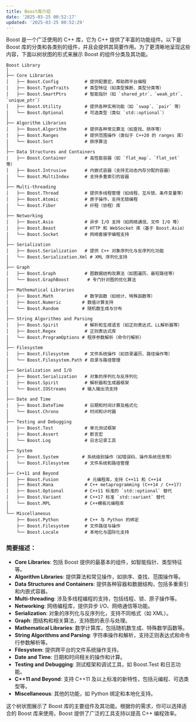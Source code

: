 ```yaml
---
title: Boost库介绍
date: '2025-03-25 00:52:17'
updated: '2025-03-25 00:52:29'
---
```

Boost 是一个广泛使用的 C++ 库，它为 C++ 提供了丰富的功能组件。以下是 Boost 库的分类和各类别的组件，并且会提供其简要作用。为了更清晰地呈现这些内容，下面以树状图的形式来展示 Boost 的组件分类及其功能。

```plain
Boost Library
│
├── Core Libraries
│   ├── Boost.Config          # 提供配置宏，帮助跨平台编程
│   ├── Boost.TypeTraits      # 类型特征（如类型推断、类型分类等）
│   ├── Boost.SmartPtrs       # 智能指针（如 `shared_ptr`、`weak_ptr`、`unique_ptr`）
│   ├── Boost.Utility         # 提供各种实用功能（如 `swap`、`pair` 等）
│   └── Boost.Optional        # 可选类型（类似 `std::optional`）
│
├── Algorithm Libraries
│   ├── Boost.Algorithm       # 提供各种常见算法（如查找、排序等）
│   ├── Boost.Ranges          # 提供范围操作（类似于 C++20 的 ranges 库）
│   └── Boost.Sort            # 排序算法
│
├── Data Structures and Containers
│   ├── Boost.Container       # 高性能容器（如 `flat_map`、`flat_set` 等）
│   ├── Boost.Intrusive       # 内嵌式容器（支持无动态内存分配的容器）
│   └── Boost.MultiIndex      # 支持多重索引的容器
│
├── Multi-threading
│   ├── Boost.Thread          # 提供多线程管理（如线程、互斥锁、条件变量等）
│   ├── Boost.Atomic          # 原子操作，支持无锁编程
│   └── Boost.Fiber           # 纤程（协程）库
│
├── Networking
│   ├── Boost.Asio            # 异步 I/O 支持（如网络通信、文件 I/O 等）
│   ├── Boost.Beast           # HTTP 和 WebSocket 库（基于 Boost.Asio）
│   └── Boost.Socket          # 网络套接字编程支持
│
├── Serialization
│   ├── Boost.Serialization   # 提供 C++ 对象序列化与反序列化功能
│   └── Boost.Serialization.Xml # XML 序列化支持
│
├── Graph
│   ├── Boost.Graph           # 图数据结构及算法（如图遍历、最短路径等）
│   └── Boost.GraphBoost       # 专门针对图的优化算法
│
├── Mathematical Libraries
│   ├── Boost.Math            # 数学函数（如统计、特殊函数等）
│   ├── Boost.Numeric        # 数值计算支持
│   └── Boost.Random         # 随机数生成与分布
│
├── String Algorithms and Parsing
│   ├── Boost.Spirit          # 解析和生成语言（如正则表达式、LL解析器等）
│   ├── Boost.Regex           # 正则表达式库
│   └── Boost.ProgramOptions # 程序参数解析（命令行解析）
│
├── Filesystem
│   ├── Boost.Filesystem      # 文件系统操作（如目录遍历、路径操作等）
│   └── Boost.Filesystem.Path # 目录与路径管理
│
├── Serialization and I/O
│   ├── Boost.Serialization   # 对象的序列化与反序列化
│   ├── Boost.Spirit          # 解析器和生成器框架
│   └── Boost.IOStreams      # 输入输出流支持
│
├── Date and Time
│   ├── Boost.DateTime        # 日期和时间计算及格式化
│   └── Boost.Chrono          # 时间和计时器
│
├── Testing and Debugging
│   ├── Boost.Test            # 单元测试框架
│   ├── Boost.Assert          # 断言宏
│   └── Boost.Log             # 日志记录工具
│
├── System
│   ├── Boost.System         # 系统级别操作（如错误码、操作系统信息等）
│   └── Boost.Filesystem      # 文件系统和路径管理
│
├── C++11 and Beyond
│   ├── Boost.Fusion           # 元编程库，支持 C++11 和 C++14
│   ├── Boost.Hana            # C++ metaprogramming (C++14 / C++17)
│   ├── Boost.Optional        # C++11 标准的 `std::optional` 替代
│   ├── Boost.Variant         # C++17 标准 `std::variant` 替代
│   └── Boost.MPL             # C++模板元编程库
│
└── Miscellaneous
    ├── Boost.Python          # C++ 与 Python 的绑定
    ├── Boost.Filesystem      # 文件路径与操作
    └── Boost.Locale          # 本地化与国际化支持
```

### 简要描述：
+ **Core Libraries**: 包括 Boost 提供的最基本的组件，如智能指针、类型特征等。
+ **Algorithm Libraries**: 提供算法和常见操作，如排序、查找、范围操作等。
+ **Data Structures and Containers**: 提供各种容器和数据结构，包括多重索引和内嵌式容器。
+ **Multi-threading**: 涉及多线程编程的支持，包括线程、锁、原子操作等。
+ **Networking**: 网络编程库，提供异步 I/O、网络通信等功能。
+ **Serialization**: 对象的序列化与反序列化，支持不同格式（如 XML）。
+ **Graph**: 图结构和相关算法，支持图的表示与处理。
+ **Mathematical Libraries**: 数学计算库，包括随机数生成、特殊数学函数等。
+ **String Algorithms and Parsing**: 字符串操作和解析，支持正则表达式和命令行参数解析等。
+ **Filesystem**: 提供跨平台的文件系统操作支持。
+ **Date and Time**: 日期和时间相关的操作和计算。
+ **Testing and Debugging**: 测试框架和调试工具，如 Boost.Test 和日志功能。
+ **C++11 and Beyond**: 支持 C++11 及以上标准的新特性，包括元编程、可选类型等。
+ **Miscellaneous**: 其他的功能，如 Python 绑定和本地化支持。

这个树状图展示了 Boost 库的主要组件及其功能。根据你的需求，你可以选择适合的 Boost 库来使用，Boost 提供了广泛的工具支持以提高 C++ 编程效率。


